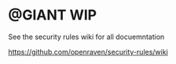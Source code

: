 
# @GIANT WIP

See the security rules wiki for all docuemntation

https://github.com/openraven/security-rules/wiki
